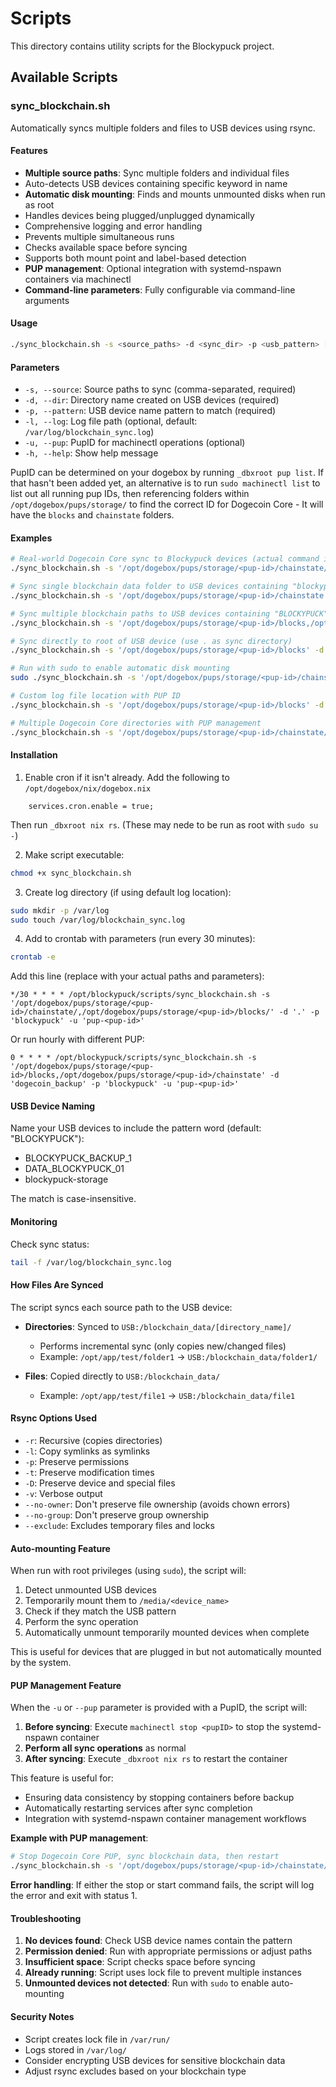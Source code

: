 # Scripts

This directory contains utility scripts for the Blockypuck project.

## Available Scripts

### sync_blockchain.sh

Automatically syncs multiple folders and files to USB devices using rsync.

#### Features

- **Multiple source paths**: Sync multiple folders and individual files
- Auto-detects USB devices containing specific keyword in name
- **Automatic disk mounting**: Finds and mounts unmounted disks when run as root
- Handles devices being plugged/unplugged dynamically  
- Comprehensive logging and error handling
- Prevents multiple simultaneous runs
- Checks available space before syncing
- Supports both mount point and label-based detection
- **PUP management**: Optional integration with systemd-nspawn containers via machinectl
- **Command-line parameters**: Fully configurable via command-line arguments

#### Usage

```bash
./sync_blockchain.sh -s <source_paths> -d <sync_dir> -p <usb_pattern> [-l <log_file>] [-u <pupID>]
```

#### Parameters

- `-s, --source`: Source paths to sync (comma-separated, required)
- `-d, --dir`: Directory name created on USB devices (required)
- `-p, --pattern`: USB device name pattern to match (required)
- `-l, --log`: Log file path (optional, default: `/var/log/blockchain_sync.log`)
- `-u, --pup`: PupID for machinectl operations (optional)
- `-h, --help`: Show help message

PupID can be determined on your dogebox by running `_dbxroot pup list`. If that hasn't been added yet, an alternative is to run `sudo machinectl list` to list out all running pup IDs, then referencing folders within `/opt/dogebox/pups/storage/` to find the correct ID for Dogecoin Core - It will have the `blocks` and `chainstate` folders.

#### Examples

```bash
# Real-world Dogecoin Core sync to Blockypuck devices (actual command in use)
./sync_blockchain.sh -s '/opt/dogebox/pups/storage/<pup-id>/chainstate/,/opt/dogebox/pups/storage/<pup-id>/blocks/' -d '.' -p 'blockypuck' -u 'pup-<pup-id>'

# Sync single blockchain data folder to USB devices containing "blockypuck"
./sync_blockchain.sh -s '/opt/dogebox/pups/storage/<pup-id>/chainstate' -d 'blockchain_data' -p 'blockypuck'

# Sync multiple blockchain paths to USB devices containing "BLOCKYPUCK"
./sync_blockchain.sh -s '/opt/dogebox/pups/storage/<pup-id>/blocks,/opt/dogebox/pups/storage/<pup-id>/chainstate' -d 'backup' -p 'BLOCKYPUCK'

# Sync directly to root of USB device (use . as sync directory)
./sync_blockchain.sh -s '/opt/dogebox/pups/storage/<pup-id>/blocks' -d '.' -p 'blockypuck'

# Run with sudo to enable automatic disk mounting
sudo ./sync_blockchain.sh -s '/opt/dogebox/pups/storage/<pup-id>/chainstate' -d 'blockchain_data' -p 'blockypuck'

# Custom log file location with PUP ID
./sync_blockchain.sh -s '/opt/dogebox/pups/storage/<pup-id>/blocks' -d 'sync' -p 'blockypuck' -l '/tmp/dogecoin_sync.log' -u 'pup-<pup-id>'

# Multiple Dogecoin Core directories with PUP management
./sync_blockchain.sh -s '/opt/dogebox/pups/storage/<pup-id>/chainstate/,/opt/dogebox/pups/storage/<pup-id>/blocks/' -d 'dogecoin_backup' -p 'blockypuck' -u 'pup-<pup-id>'
```

#### Installation

1. Enable cron if it isn't already. Add the following to `/opt/dogebox/nix/dogebox.nix`
```
    services.cron.enable = true;
```
Then run `_dbxroot nix rs`. (These may nede to be run as root with `sudo su -`)

2. Make script executable:
```bash
chmod +x sync_blockchain.sh
```

3. Create log directory (if using default log location):
```bash
sudo mkdir -p /var/log
sudo touch /var/log/blockchain_sync.log
```

4. Add to crontab with parameters (run every 30 minutes):
```bash
crontab -e
```

Add this line (replace with your actual paths and parameters):
```
*/30 * * * * /opt/blockypuck/scripts/sync_blockchain.sh -s '/opt/dogebox/pups/storage/<pup-id>/chainstate/,/opt/dogebox/pups/storage/<pup-id>/blocks/' -d '.' -p 'blockypuck' -u 'pup-<pup-id>'
```

Or run hourly with different PUP:
```
0 * * * * /opt/blockypuck/scripts/sync_blockchain.sh -s '/opt/dogebox/pups/storage/<pup-id>/blocks,/opt/dogebox/pups/storage/<pup-id>/chainstate' -d 'dogecoin_backup' -p 'blockypuck' -u 'pup-<pup-id>'
```

#### USB Device Naming

Name your USB devices to include the pattern word (default: "BLOCKYPUCK"):
- BLOCKYPUCK_BACKUP_1
- DATA_BLOCKYPUCK_01
- blockypuck-storage

The match is case-insensitive.

#### Monitoring

Check sync status:
```bash
tail -f /var/log/blockchain_sync.log
```

#### How Files Are Synced

The script syncs each source path to the USB device:

- **Directories**: Synced to `USB:/blockchain_data/[directory_name]/`
  - Performs incremental sync (only copies new/changed files)
  - Example: `/opt/app/test/folder1` → `USB:/blockchain_data/folder1/`
  
- **Files**: Copied directly to `USB:/blockchain_data/`
  - Example: `/opt/app/test/file1` → `USB:/blockchain_data/file1`

#### Rsync Options Used

- `-r`: Recursive (copies directories)
- `-l`: Copy symlinks as symlinks
- `-p`: Preserve permissions
- `-t`: Preserve modification times
- `-D`: Preserve device and special files
- `-v`: Verbose output
- `--no-owner`: Don't preserve file ownership (avoids chown errors)
- `--no-group`: Don't preserve group ownership
- `--exclude`: Excludes temporary files and locks

#### Auto-mounting Feature

When run with root privileges (using `sudo`), the script will:
1. Detect unmounted USB devices
2. Temporarily mount them to `/media/<device_name>`
3. Check if they match the USB pattern
4. Perform the sync operation
5. Automatically unmount temporarily mounted devices when complete

This is useful for devices that are plugged in but not automatically mounted by the system.

#### PUP Management Feature

When the `-u` or `--pup` parameter is provided with a PupID, the script will:

1. **Before syncing**: Execute `machinectl stop <pupID>` to stop the systemd-nspawn container
2. **Perform all sync operations** as normal
3. **After syncing**: Execute `_dbxroot nix rs` to restart the container

This feature is useful for:
- Ensuring data consistency by stopping containers before backup
- Automatically restarting services after sync completion
- Integration with systemd-nspawn container management workflows

**Example with PUP management**:
```bash
# Stop Dogecoin Core PUP, sync blockchain data, then restart
./sync_blockchain.sh -s '/opt/dogebox/pups/storage/<pup-id>/chainstate/,/opt/dogebox/pups/storage/<pup-id>/blocks/' -d '.' -p 'blockypuck' -u 'pup-<pup-id>'
```

**Error handling**: If either the stop or start command fails, the script will log the error and exit with status 1.

#### Troubleshooting

1. **No devices found**: Check USB device names contain the pattern
2. **Permission denied**: Run with appropriate permissions or adjust paths
3. **Insufficient space**: Script checks space before syncing
4. **Already running**: Script uses lock file to prevent multiple instances
5. **Unmounted devices not detected**: Run with `sudo` to enable auto-mounting

#### Security Notes

- Script creates lock file in `/var/run/`
- Logs stored in `/var/log/`
- Consider encrypting USB devices for sensitive blockchain data
- Adjust rsync excludes based on your blockchain type